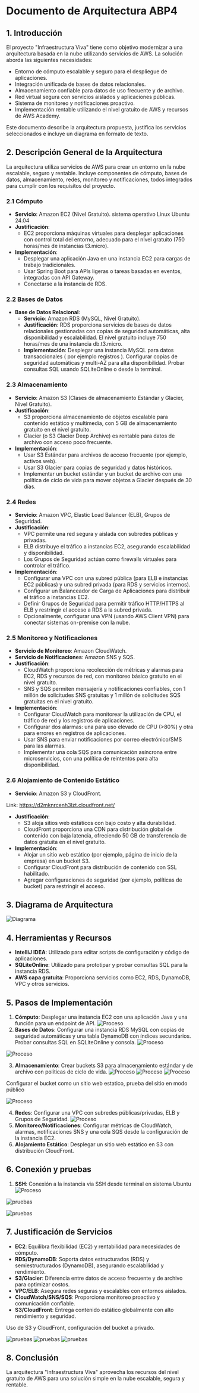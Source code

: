 # Documento de Arquitectura ABP4

## 1. Introducción

El proyecto "Infraestructura Viva" tiene como objetivo modernizar a una arquitectura basada en la nube utilizando servicios de AWS. La solución aborda las siguientes necesidades:

- Entorno de cómputo escalable y seguro para el despliegue de aplicaciones.
- Integración unificada de bases de datos relacionales.
- Almacenamiento confiable para datos de uso frecuente y de archivo.
- Red virtual segura con servicios aislados y aplicaciones públicas.
- Sistema de monitoreo y notificaciones proactivo.
- Implementación rentable utilizando el nivel gratuito de AWS y recursos de AWS Academy.

Este documento describe la arquitectura propuesta, justifica los servicios seleccionados e incluye un diagrama en formato de texto.

## 2. Descripción General de la Arquitectura

La arquitectura utiliza servicios de AWS para crear un entorno en la nube escalable, seguro y rentable. Incluye componentes de cómputo, bases de datos, almacenamiento, redes, monitoreo y notificaciones, todos integrados para cumplir con los requisitos del proyecto.

### 2.1 Cómputo

- **Servicio**: Amazon EC2 (Nivel Gratuito). sistema operativo Linux Ubuntu 24.04
- **Justificación**:
  - EC2 proporciona máquinas virtuales para desplegar aplicaciones con control total del entorno, adecuado para el nivel gratuito (750 horas/mes de instancias t3.micro).
- **Implementación**:
  - Desplegar una aplicación Java en una instancia EC2 para cargas de trabajo tradicionales.
  - Usar Spring Boot para APIs ligeras o tareas basadas en eventos, integradas con API Gateway.
  - Conectarse a la instancia de RDS.
  
### 2.2 Bases de Datos

- **Base de Datos Relacional**:
  - **Servicio**: Amazon RDS (MySQL, Nivel Gratuito).
  - **Justificación**: RDS proporciona servicios de bases de datos relacionales gestionadas con copias de seguridad automáticas, alta disponibilidad y escalabilidad. El nivel gratuito incluye 750 horas/mes de una instancia db.t3.micro.
  - **Implementación**: Desplegar una instancia MySQL para datos transaccionales ( por ejemplo registros ). Configurar copias de seguridad automáticas y multi-AZ para alta disponibilidad. Probar consultas SQL usando SQLiteOnline o desde la terminal.

### 2.3 Almacenamiento

- **Servicio**: Amazon S3 (Clases de almacenamiento Estándar y Glacier, Nivel Gratuito).
- **Justificación**:
  - S3 proporciona almacenamiento de objetos escalable para contenido estático y multimedia, con 5 GB de almacenamiento gratuito en el nivel gratuito.
  - Glacier (o S3 Glacier Deep Archive) es rentable para datos de archivo con acceso poco frecuente.
- **Implementación**:
  - Usar S3 Estándar para archivos de acceso frecuente (por ejemplo, activos web).
  - Usar S3 Glacier para copias de seguridad y datos históricos.
  - Implementar un bucket estándar y un bucket de archivo con una política de ciclo de vida para mover objetos a Glacier después de 30 días.

### 2.4 Redes

- **Servicio**: Amazon VPC, Elastic Load Balancer (ELB), Grupos de Seguridad.
- **Justificación**:
  - VPC permite una red segura y aislada con subredes públicas y privadas.
  - ELB distribuye el tráfico a instancias EC2, asegurando escalabilidad y disponibilidad.
  - Los Grupos de Seguridad actúan como firewalls virtuales para controlar el tráfico.
- **Implementación**:
  - Configurar una VPC con una subred pública (para ELB e instancias EC2 públicas) y una subred privada (para RDS y servicios internos).
  - Configurar un Balanceador de Carga de Aplicaciones para distribuir el tráfico a instancias EC2.
  - Definir Grupos de Seguridad para permitir tráfico HTTP/HTTPS al ELB y restringir el acceso a RDS a la subred privada.
  - Opcionalmente, configurar una VPN (usando AWS Client VPN) para conectar sistemas on-premise con la nube.

### 2.5 Monitoreo y Notificaciones

- **Servicio de Monitoreo**: Amazon CloudWatch.
- **Servicio de Notificaciones**: Amazon SNS y SQS.
- **Justificación**:
  - CloudWatch proporciona recolección de métricas y alarmas para EC2, RDS y recursos de red, con monitoreo básico gratuito en el nivel gratuito.
  - SNS y SQS permiten mensajería y notificaciones confiables, con 1 millón de solicitudes SNS gratuitas y 1 millón de solicitudes SQS gratuitas en el nivel gratuito.
- **Implementación**:
  - Configurar CloudWatch para monitorear la utilización de CPU, el tráfico de red y los registros de aplicaciones.
  - Configurar dos alarmas: una para uso elevado de CPU (>80%) y otra para errores en registros de aplicaciones.
  - Usar SNS para enviar notificaciones por correo electrónico/SMS para las alarmas.
  - Implementar una cola SQS para comunicación asíncrona entre microservicios, con una política de reintentos para alta disponibilidad.

### 2.6 Alojamiento de Contenido Estático

- **Servicio**: Amazon S3 y CloudFront.

Link: https://d2mknrcenh3lzt.cloudfront.net/

- **Justificación**:
  - S3 aloja sitios web estáticos con bajo costo y alta durabilidad.
  - CloudFront proporciona una CDN para distribución global de contenido con baja latencia, ofreciendo 50 GB de transferencia de datos gratuita en el nivel gratuito.
- **Implementación**:
  - Alojar un sitio web estático (por ejemplo, página de inicio de la empresa) en un bucket S3.
  - Configurar CloudFront para distribución de contenido con SSL habilitado.
  - Agregar configuraciones de seguridad (por ejemplo, políticas de bucket) para restringir el acceso.

## 3. Diagrama de Arquitectura

![Diagrama](diagramas/diagramaabp4.png)


## 4. Herramientas y Recursos

- **IntelliJ IDEA**: Utilizado para editar scripts de configuración y código de aplicaciones.
- **SQLiteOnline**: Utilizado para prototipar y probar consultas SQL para la instancia RDS.
- **AWS capa gratuita**: Proporciona servicios como EC2, RDS, DynamoDB, VPC y otros servicios.

## 5. Pasos de Implementación

1. **Cómputo**: Desplegar una instancia EC2 con una aplicación Java y una función para un endpoint de API.
![Proceso](proceso/1.png)
2. **Bases de Datos**: Configurar una instancia RDS MySQL con copias de seguridad automáticas y una tabla DynamoDB con índices secundarios. Probar consultas SQL en SQLiteOnline y consola.
![Proceso](proceso/2.png)

![Proceso](proceso/3.png)

3. **Almacenamiento**: Crear buckets S3 para almacenamiento estándar y de archivo con políticas de ciclo de vida.
![Proceso](proceso/s3/1.png)
![Proceso](proceso/s3/2.png)
![Proceso](proceso/s3/3.png)

Configurar el bucket como un sitio web estatico, prueba del sitio en modo público

![Proceso](proceso/s3/4.png)


4. **Redes**: Configurar una VPC con subredes públicas/privadas, ELB y Grupos de Seguridad.
![Proceso](proceso/4.png)
5. **Monitoreo/Notificaciones**: Configurar métricas de CloudWatch, alarmas, notificaciones SNS y una cola SQS desde la configuración de la instancia EC2.
6. **Alojamiento Estático**: Desplegar un sitio web estático en S3 con distribución CloudFront.

## 6. Conexión y pruebas
1. **SSH**: Conexión a la instancia via SSH desde terminal en sistema Ubuntu
![Proceso](proceso/5.png)

![pruebas](pruebas/1.png)

![pruebas](pruebas/2.png)

## 7. Justificación de Servicios

- **EC2**: Equilibra flexibilidad (EC2) y rentabilidad para necesidades de cómputo.
- **RDS/DynamoDB**: Soporta datos estructurados (RDS) y semiestructurados (DynamoDB), asegurando escalabilidad y rendimiento.
- **S3/Glacier**: Diferencia entre datos de acceso frecuente y de archivo para optimizar costos.
- **VPC/ELB**: Asegura redes seguras y escalables con entornos aislados.
- **CloudWatch/SNS/SQS**: Proporciona monitoreo proactivo y comunicación confiable.
- **S3/CloudFront**: Entrega contenido estático globalmente con alto rendimiento y seguridad.

Uso de S3 y CloudFront, configuración del bucket a privado.

![pruebas](pruebas/CloudFront/1.png.png)
![pruebas](pruebas/CloudFront/2.png.png)
![pruebas](pruebas/CloudFront/3.png.png)
 

## 8. Conclusión

La arquitectura "Infraestructura Viva" aprovecha los recursos del nivel gratuito de AWS para una solución simple en la nube escalable, segura y rentable.
